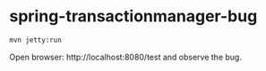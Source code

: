 # spring-transactionmanager-bug

```bash
mvn jetty:run
```
Open browser: http://localhost:8080/test and observe the bug.